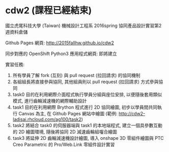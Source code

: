 # cdw2 (課程已經結束)

國立虎尾科技大學 (Taiwan) 機械設計工程系 2016spring 協同產品設計實習第2週資料倉儲

Github Pages 網頁: http://2015fallhw.github.io/cdw2

同步對應的 OpenShift Python3 應用程式網頁: 即將建立

實習任務:

1. 所有學員了解 fork (互刻) 與 pull request (拉回請求) 的協同機制
2. 各組組長將直接參與協同, 其他組員則以 pull request (拉回請求) 方式參與協同
3. task0 目的在利用網際介面程式執行學員分組與座位安排, 以便隨後套用類似模式, 進行齒輪減速機的網際輔助設計
4. task1 目的在利用網際 Brython 程式進行 2D 協同繪圖, 初步以學員間共同執行 Canvas 為主, 在 Github Pages 網站中繪圖 (範例: http://cdw2-ladisai.rhcloud.com/ag100/task2)
5. task2 將結合 task0 的伺服器端與 task1 的本地端程式, 建立一個具參數互動的 2D 繪圖環境, 隨後將協同 2D 減速齒輪組囓合繪圖
6. task3 將延伸 2D 齒輪減速機設計繪圖, 導入 onshape 3D 零組件繪圖與 PTC Creo Parametric 的 Pro/Web.Link 零組件設計實習
